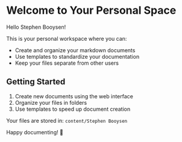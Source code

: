 # Welcome to Your Personal Space

Hello Stephen Booysen!

This is your personal workspace where you can:
- Create and organize your markdown documents
- Use templates to standardize your documentation
- Keep your files separate from other users

## Getting Started

1. Create new documents using the web interface
2. Organize your files in folders
3. Use templates to speed up document creation

Your files are stored in: `content/Stephen Booysen`

Happy documenting! 📝
